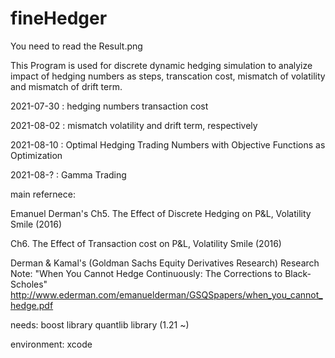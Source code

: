 # fineHedger

You need to read the Result.png

This Program is used for discrete dynamic hedging simulation to analyize impact of hedging numbers as steps, transcation cost, mismatch of volatility and mismatch of drift term.

2021-07-30 : hedging numbers transaction cost

2021-08-02 : mismatch volatility and drift term, respectively

2021-08-10 : Optimal Hedging Trading Numbers with Objective Functions as Optimization

2021-08-? : Gamma Trading


main refernece:

Emanuel Derman's
Ch5. The Effect of Discrete Hedging on P&L, Volatility Smile (2016)

Ch6. The Effect of Transaction cost on P&L, Volatility Smile (2016)


Derman & Kamal's
(Goldman Sachs Equity Derivatives Research) Research Note: "When You Cannot Hedge Continuously: The Corrections to Black-Scholes"
    http://www.ederman.com/emanuelderman/GSQSpapers/when_you_cannot_hedge.pdf

needs: 
boost library
quantlib library (1.21 ~)

environment: xcode
